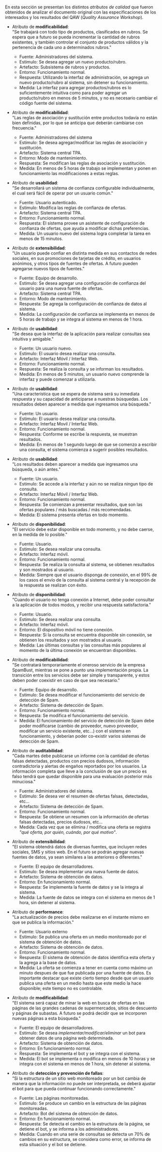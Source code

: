 En esta sección se presentan los distintos _atributos de calidad_ que fueron obtenidos de analizar el documento original con las especificaciones de los interesados y los resultados del QAW (_Quality Assurance Workshop_).

* Atributo de **modificabilidad**:  
"Se trabajará con todo tipo de productos, clasificados en rubros. Se espera que a futuro se pueda incrementar la cantidad de rubros existentes, y también controlar el conjunto de productos válidos y la pertenencia de cada uno a determinados rubros."
	* Fuente: Administradores del sistema.
	* Estimulo: Se desea agregar un nuevo producto/rubro.
	* Artefacto: Subsistema de rubros y productos.
	* Entorno: Funcionamiento normal.
	* Respuesta: Utilizando la interfaz de administración, se agrega un nuevo producto/rubro al sistema, sin detener su funcionamiento.
	* Medida: La interfaz para agregar productos/rubros es lo suficientemente intuitiva como para poder agregar un producto/rubro en menos de 5 minutos, y no es necesario cambiar el código fuente del sistema.

* Atributo de **modificabilidad**:  
"Las reglas de asociación y sustitución entre productos todavía no están bien definidas, por lo que se anticipa que deberán cambiarse con frecuencia."
	* Fuente: Administradores del sistema
	* Estimulo: Se desea agregar/modificar las reglas de asociación y sustitución.
	* Artefacto: Sistema central TPA.
	* Entorno: Modo de mantenimiento.
	* Respuesta: Se modifican las reglas de asociación y sustitución.
	* Medida: En menos de 5 horas de trabajo se implementan y ponen en funcionamiento las modificaciones a estas reglas.

* Atributo de **usabilidad**:  
"Se desarrollará un sistema de confianza configurable individualmente, el cual será fácil de operar por un usuario común."
	* Fuente: Usuario autenticado.
	* Estimulo: Modifica las reglas de confianza de ofertas.
	* Artefacto: Sistema central TPA.
	* Entorno: Funcionamiento normal.
	* Respuesta: El sistema provee un asistente de configuración de confianza de ofertas, que ayuda a modificar dichas preferencias.
	* Medida: Un usuario nuevo del sistema logra completar la tarea en menos de 15 minutos.

* Atributo de **extensibilidad**:  
 "Un usuario puede confiar en distinta medida en sus contactos de redes sociales, en sus promociones de tarjetas de crédito, en usuarios anónimos, y otros tipos de fuentes de ofertas. A futuro pueden agregarse nuevos tipos de fuentes."
	* Fuente: Equipo de desarrollo.
	* Estimulo: Se desea agregar una configuración de confianza del usuario para una nueva fuente de ofertas.
	* Artefacto: Sistema central TPA.
	* Entorno: Modo de mantenimiento.
	* Respuesta: Se agrega la configuración de confianza de datos al sistema.
	* Medida: La configuración de confianza se implementa en menos de 5 horas de trabajo y se integra al sistema en menos de 1 hora.

* Atributo de **usabilidad**:  
"Se desea que la interfaz de la aplicación para realizar consultas sea intuitiva y amigable."
	* Fuente: Un usuario nuevo.
	* Estimulo: El usuario desea realizar una consulta.
	* Artefacto: Interfaz Móvil / Interfaz Web.
	* Entorno: Funcionamiento normal.
	* Respuesta: Se realiza la consulta y se informan los resultados.
	* Medida: En menos de 5 minutos, un usuario nuevo comprende la interfaz y puede comenzar a utilizarla.

* Atributo de **usabilidad**:  
"Una característica que se espera de sistema será su inmediata respuesta y su capacidad de anticiparse a nuestras búsquedas. Los resultados deben aparecer a medida que ingresamos una búsqueda."
	* Fuente: Un usuario.
	* Estimulo: El usuario desea realizar una consulta.
	* Artefacto: Interfaz Movil / Interfaz Web.
	* Entorno: Funcionamiento normal.
	* Respuesta: Conforme se escribe la respuesta, se muestran resultados.
	* Medida: En menos de 1 segundo luego de que se comenzo a escribir una consulta, el sistema comienza a sugerir posibles resultados.

* Atributo de **usabilidad**:  
"Los resultados deben aparecer a medida que ingresamos una búsqueda, o aún antes."
	* Fuente: Un usuario.
	* Estimulo: Se accede a la interfaz y aún no se realiza ningun tipo de consulta.
	* Artefacto: Interfaz Móvil / Interfaz Web.
	* Entorno: Funcionamiento normal.
	* Respuesta: Se comienzan a presentar resultados, que son las ofertas populares / más buscadas / más recomendadas.
	* Medida: El sistema presenta ofertas en todo momento.

* Atributo de **disponibilidad**:  
"El servicio debe estar disponible en todo momento, y no debe caerse, en la medida de lo posible."  
	* Fuente: Usuario.
	* Estimulo: Se desea realizar una consulta.
	* Artefacto: Interfaz móvil.
	* Entorno: Funcionamiento normal.
	* Respuesta: Se realiza la consulta al sistema, se obtienen resultados y son mostrados al usuario.
	* Medida: Siempre que el usuario disponga de conexión, en el 99% de los casos el envío de la consulta al sistema central y la recepción de la respuesta se realizan con éxito.

* Atributo de **disponibilidad**:  
"Cuando el usuario no tenga conexión a Internet, debe poder consultar a la aplicación de todos modos, y recibir una respuesta satisfactoria."
	* Fuente: Usuario.
	* Estimulo: Se desea realizar una consulta.
	* Artefacto: Interfaz móvil.
	* Entorno: El dispositivo móvil no tiene conexión.
	* Respuesta: Si la consulta se encuentra disponible sin conexión, se obtienen los resultados y son mostrados al usuario.
	* Medida: Las últimas consultas y las consultas más populares al momento de la última conexión se encuentran disponibles.

* Atributo de **modificabilidad**:  
"Se contratará temporariamente el oneroso servicio de la empresa SpamBust, mientras se pone a punto una implementación propia. La transición entre los servicios debe ser simple y transparente, y estos deben poder coexistir en caso de que sea necesario."
	* Fuente: Equipo de desarrollo.
	* Estimulo: Se desea modificar el funcionamiento del servicio de detección de Spam.
	* Artefacto: Sistema de detección de Spam.
	* Entorno: Funcionamiento normal.
	* Respuesta: Se modifica el funcionamiento del servicio.
	* Medida: El funcionamiento del servicio de detección de Spam debe poder modificarse (cambio de proveedor, nuevo proveedor, modificar un servicio existente, etc...) con el sistema en funcionamiento, y deberían poder co-existir varios sistemas de detección de Spam.

* Atributo de **auditabilidad**:  
"Cada martes debe publicarse un informe con la cantidad de ofertas falsas detectadas, productos con precios dudosos, información contradictoria y alertas de engaños reportados por los usuarios. La información completa que lleve a la conclusión de que un precio es falso tendrá que quedar disponible para una evaluación posterior más minuciosa."
	* Fuente: Administradores del sistema.
	* Estimulo: Se desea ver el resumen de ofertas falsas, detectadas, etc...
	* Artefacto: Sistema de detección de Spam.
	* Entorno: Funcionamiento normal.
	* Respuesta: Se obtiene un resumen con la información de ofertas falsas detectadas, precios dudosos, etc...
	* Medida: Cada vez que se elimina / modifica una oferta se registra _"qué oferta, por quién, cuándo, por qué motivo"_.

* Atributo de **extensibilidad**:  
"El sistema obtendrá datos de diversas fuentes, que incluyen redes sociales, SMS y sitios web. En el futuro se podrán agregar nuevas fuentes de datos, ya sean similares a las anteriores o diferentes."
	* Fuente: El equipo de desarrolladores.
	* Estimulo: Se desea implementar una nueva fuente de datos.
	* Artefacto: Sistema de obtención de datos.
	* Entorno: En funcionamiento normal.
	* Respuesta: Se implementa la fuente de datos y se la integra al sistema.
	* Medida: La fuente de datos se integra con el sistema en menos de 1 hora, sin detener al sistema.

* Atributo de **performance**:  
"La actualización de precios debe realizarse en el instante mismo en que se publica la información."
	* Fuente: Usuario externo
	* Estimulo: Se publica una oferta en un medio monitoreado por el sistema de obtención de datos.
	* Artefacto: Sistema de obtención de datos.
	* Entorno: Funcionamiento normal.
	* Respuesta: El sistema de obtención de datos identifica esta oferta y la agrega a la base de datos.
	* Medida: La oferta se comienza a tener en cuenta como máximo un minuto despues de que fue publicada por una fuente de datos. Es importante destacar que existe cierto tiempo desde que un usuario publica una oferta en un medio hasta que este medio la hace disponible; este tiempo no es controlable.

* Atributo de **modificabilidad**:  
"El sistema será capaz de minar la web en busca de ofertas en las páginas de las grandes cadenas de supermercados, sitios de descuento y páginas de subastas. A futuro se podrá decidir que se incorporen nuevas páginas a esta búsqueda."
	* Fuente: El equipo de desarrolladores.
	* Estimulo: Se desea _implementar/modificar/eliminar_ un bot para obtener datos de una página web determinada.
	* Artefacto: Sistema de obtención de datos.
	* Entorno: En funcionamiento normal.
	* Respuesta: Se implementa el bot y se integra con el sistema.
	* Medida: El bot se implementa o modifica en menos de 10 horas y se integra con el sistema en menos de 1 hora, sin detener al sistema.

* Atributo de **detección y prevención de fallas**:  
"Si la estructura de un sitio web monitoreado por un bot cambia de manera que la información no puede ser interpretada, se deberá ajustar el bot para que pueda continuar funcionando correctamente."
	* Fuente: Las páginas monitoreadas.
	* Estimulo: Se produce un cambio en la estructura de las páginas monitoreadas.
	* Artefacto: Bot del sistema de obtención de datos.
	* Entorno: En funcionamiento normal.
	* Respuesta: Se detecta el cambio en la estructura de la página, se detiene el bot, y se informa a los administradores.
	* Medida: Cuando en una serie de consultas se detecta un 70% de cambios en su estructura, se considera como error, se informa de esta situación y el bot se detiene.
